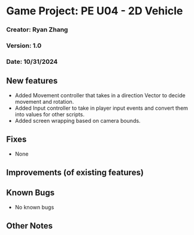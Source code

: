 ﻿# Game Project: PE U04 - 2D Vehicle
### Creator: Ryan Zhang
### Version: 1.0
### Date: 10/31/2024


## New features
- Added Movement controller that takes in a direction Vector to decide movement and rotation.
- Added Input controller to take in player input events and convert them into values for other scripts.
- Added screen wrapping based on camera bounds.
﻿
## Fixes
- None
﻿
## Improvements (of existing features)




## Known Bugs
- No known bugs

## Other Notes

